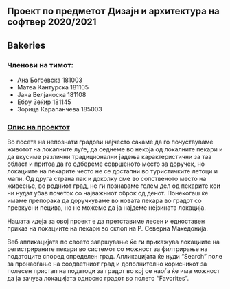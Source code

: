 ## Проект по предметот Дизајн и архитектура на софтвер 2020/2021
## Bakeries

### Членови на тимот:
- Ана Богоевска      181003
- Матеа Кантурска    181105
- Јана Велјаноска    181108
- Ебру Зеќир         181145
- Зорица Карапанчева 185003

### [Опис на проектот](https://github.com/zkarapanceva/Bakeries/blob/main/1.Opis%20na%20proektot.pdf)

  Во посета на непознати градови најчесто сакаме да го почуствуваме животот на локалните луѓе, да седнеме во некоја од локалните пекари и да вкусиме различни традиционални јадења карактеристични за таа област и притоа да го одбереме совршеното место за доручек, но локациите на пекарите често не се достапни во туристичките летоци и мапи. Од друга страна пак и доколку сме во сопственото место на живеење, во родниот град, не ги познаваме голем дел од пекарите кои ни нудат убав почеток со најважниот оброк од денот. Понекогаш ќе имаме препорака да доручкуваме во новата пекара во градот со превкусни пецива, но не можеме да ја најдеме нејзината локација. 
  
  Нашата идеја за овој проект е да претставиме лесен и едноставен приказ на локациите на пекари во склоп на Р. Северна Македонија. 
  
  Веб апликацијата по своето завршување ќе ги прикажува локациите на регистрираните пекари во системот со можност за филтрирање на податоците според определен град. Апликацијата ќе нуди “Search” поле за пронаоѓање на соодветниот град и дополнително корисникот за полесен пристап на податоци за градот во кој се наоѓа ќе има можност да ја зачува локацијата  односно градот во полето  “Favorites”. 
 
